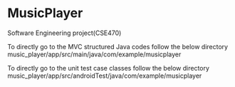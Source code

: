 # MusicPlayer
Software Engineering project(CSE470)

To directly go to the MVC structured Java codes follow the below directory
music_player/app/src/main/java/com/example/musicplayer

To directly go to the unit test case classes follow the below directory 
music_player/app/src/androidTest/java/com/example/musicplayer
